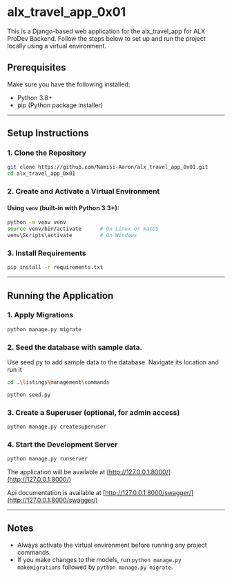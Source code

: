 # alx_travel_app_0x01

This is a Django-based web application for the alx_travel_app for ALX ProDev Backend. Follow the steps below to set up and run the project locally using a virtual environment.

## Prerequisites

Make sure you have the following installed:

- Python 3.8+
- pip (Python package installer)

---

## Setup Instructions

### 1. Clone the Repository

```bash
git clone https://github.com/Namisi-Aaron/alx_travel_app_0x01.git
cd alx_travel_app_0x01
````

### 2. Create and Activate a Virtual Environment

#### Using `venv` (built-in with Python 3.3+):

```bash
python -m venv venv
source venv/bin/activate      # On Linux or macOS
venv\Scripts\activate         # On Windows
```

### 3. Install Requirements

```bash
pip install -r requirements.txt
```

---

## Running the Application

### 1. Apply Migrations

```bash
python manage.py migrate
```

### 2. Seed the database with sample data.
Use seed.py to add sample data to the database. Navigate its location and run it

```bash
cd .\listings\management\commands

python seed.py
```

### 3. Create a Superuser (optional, for admin access)

```bash
python manage.py createsuperuser
```

### 4. Start the Development Server

```bash
python manage.py runserver
```

The application will be available at [http://127.0.0.1:8000/](http://127.0.0.1:8000/)

Api documentation is available at [http://127.0.0.1:8000/swagger/](http://127.0.0.1:8000/swagger/)

---

## Notes

* Always activate the virtual environment before running any project commands.
* If you make changes to the models, run `python manage.py makemigrations` followed by `python manage.py migrate`.
